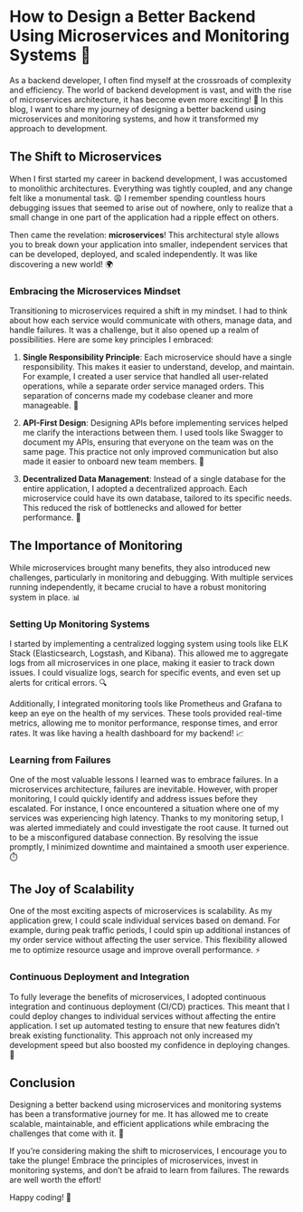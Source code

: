 # How to Design a Better Backend Using Microservices and Monitoring Systems 🚀

As a backend developer, I often find myself at the crossroads of complexity and efficiency. The world of backend development is vast, and with the rise of microservices architecture, it has become even more exciting! 🌟 In this blog, I want to share my journey of designing a better backend using microservices and monitoring systems, and how it transformed my approach to development.

## The Shift to Microservices

When I first started my career in backend development, I was accustomed to monolithic architectures. Everything was tightly coupled, and any change felt like a monumental task. 😩 I remember spending countless hours debugging issues that seemed to arise out of nowhere, only to realize that a small change in one part of the application had a ripple effect on others.

Then came the revelation: **microservices**! This architectural style allows you to break down your application into smaller, independent services that can be developed, deployed, and scaled independently. It was like discovering a new world! 🌍

### Embracing the Microservices Mindset

Transitioning to microservices required a shift in my mindset. I had to think about how each service would communicate with others, manage data, and handle failures. It was a challenge, but it also opened up a realm of possibilities. Here are some key principles I embraced:

1. **Single Responsibility Principle**: Each microservice should have a single responsibility. This makes it easier to understand, develop, and maintain. For example, I created a user service that handled all user-related operations, while a separate order service managed orders. This separation of concerns made my codebase cleaner and more manageable. 🧹

2. **API-First Design**: Designing APIs before implementing services helped me clarify the interactions between them. I used tools like Swagger to document my APIs, ensuring that everyone on the team was on the same page. This practice not only improved communication but also made it easier to onboard new team members. 📜

3. **Decentralized Data Management**: Instead of a single database for the entire application, I adopted a decentralized approach. Each microservice could have its own database, tailored to its specific needs. This reduced the risk of bottlenecks and allowed for better performance. 🚀

## The Importance of Monitoring

While microservices brought many benefits, they also introduced new challenges, particularly in monitoring and debugging. With multiple services running independently, it became crucial to have a robust monitoring system in place. 📊

### Setting Up Monitoring Systems

I started by implementing a centralized logging system using tools like ELK Stack (Elasticsearch, Logstash, and Kibana). This allowed me to aggregate logs from all microservices in one place, making it easier to track down issues. I could visualize logs, search for specific events, and even set up alerts for critical errors. 🔍

Additionally, I integrated monitoring tools like Prometheus and Grafana to keep an eye on the health of my services. These tools provided real-time metrics, allowing me to monitor performance, response times, and error rates. It was like having a health dashboard for my backend! 📈

### Learning from Failures

One of the most valuable lessons I learned was to embrace failures. In a microservices architecture, failures are inevitable. However, with proper monitoring, I could quickly identify and address issues before they escalated. For instance, I once encountered a situation where one of my services was experiencing high latency. Thanks to my monitoring setup, I was alerted immediately and could investigate the root cause. It turned out to be a misconfigured database connection. By resolving the issue promptly, I minimized downtime and maintained a smooth user experience. ⏱️

## The Joy of Scalability

One of the most exciting aspects of microservices is scalability. As my application grew, I could scale individual services based on demand. For example, during peak traffic periods, I could spin up additional instances of my order service without affecting the user service. This flexibility allowed me to optimize resource usage and improve overall performance. ⚡

### Continuous Deployment and Integration

To fully leverage the benefits of microservices, I adopted continuous integration and continuous deployment (CI/CD) practices. This meant that I could deploy changes to individual services without affecting the entire application. I set up automated testing to ensure that new features didn’t break existing functionality. This approach not only increased my development speed but also boosted my confidence in deploying changes. 🚀

## Conclusion

Designing a better backend using microservices and monitoring systems has been a transformative journey for me. It has allowed me to create scalable, maintainable, and efficient applications while embracing the challenges that come with it. 🌈

If you’re considering making the shift to microservices, I encourage you to take the plunge! Embrace the principles of microservices, invest in monitoring systems, and don’t be afraid to learn from failures. The rewards are well worth the effort!

Happy coding! 🎉
